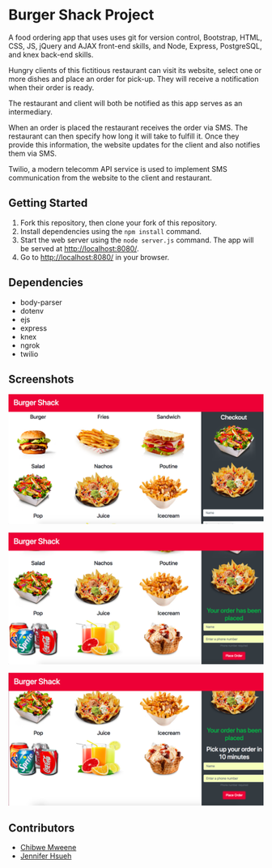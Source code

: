 # Burger Shack Project

A food ordering app that uses uses git for version control, Bootstrap, HTML, CSS, JS, jQuery and AJAX front-end skills, and Node, Express, PostgreSQL, and knex back-end skills.

Hungry clients of this fictitious restaurant can visit its website, select one or more dishes and place an order for pick-up. They will receive a notification when their order is ready.

The restaurant and client will both be notified as this app serves as an intermediary.

When an order is placed the restaurant receives the order via SMS. The restaurant can then specify how long it will take to fulfill it. Once they provide this information, the website updates for the client and also notifies them via SMS.

Twilio, a modern telecomm API service is used to implement SMS communication from the website to the client and restaurant.

## Getting Started

1. Fork this repository, then clone your fork of this repository.
2. Install dependencies using the `npm install` command.
3. Start the web server using the `node server.js` command. The app will be served at <http://localhost:8080/>.
4. Go to <http://localhost:8080/> in your browser.

## Dependencies

- body-parser
- dotenv
- ejs
- express
- knex
- ngrok
- twilio 

## Screenshots

!["Screenshot of homepage"](https://github.com/jenniferhsueh/burger_shack/blob/master/docs/homepage.png?raw=true)

!["Screenshot of order_confirmation"](https://github.com/jenniferhsueh/burger_shack/blob/master/docs/order_confirmation.png?raw=true)

!["Screenshot of order_eta"](https://github.com/jenniferhsueh/burger_shack/blob/master/docs/order_eta.png?raw=true)

## Contributors

* <a href="https://github.com/ChibweMw">Chibwe Mweene</a>
* <a href="https://github.com/jenniferhsueh">Jennifer Hsueh</a>

